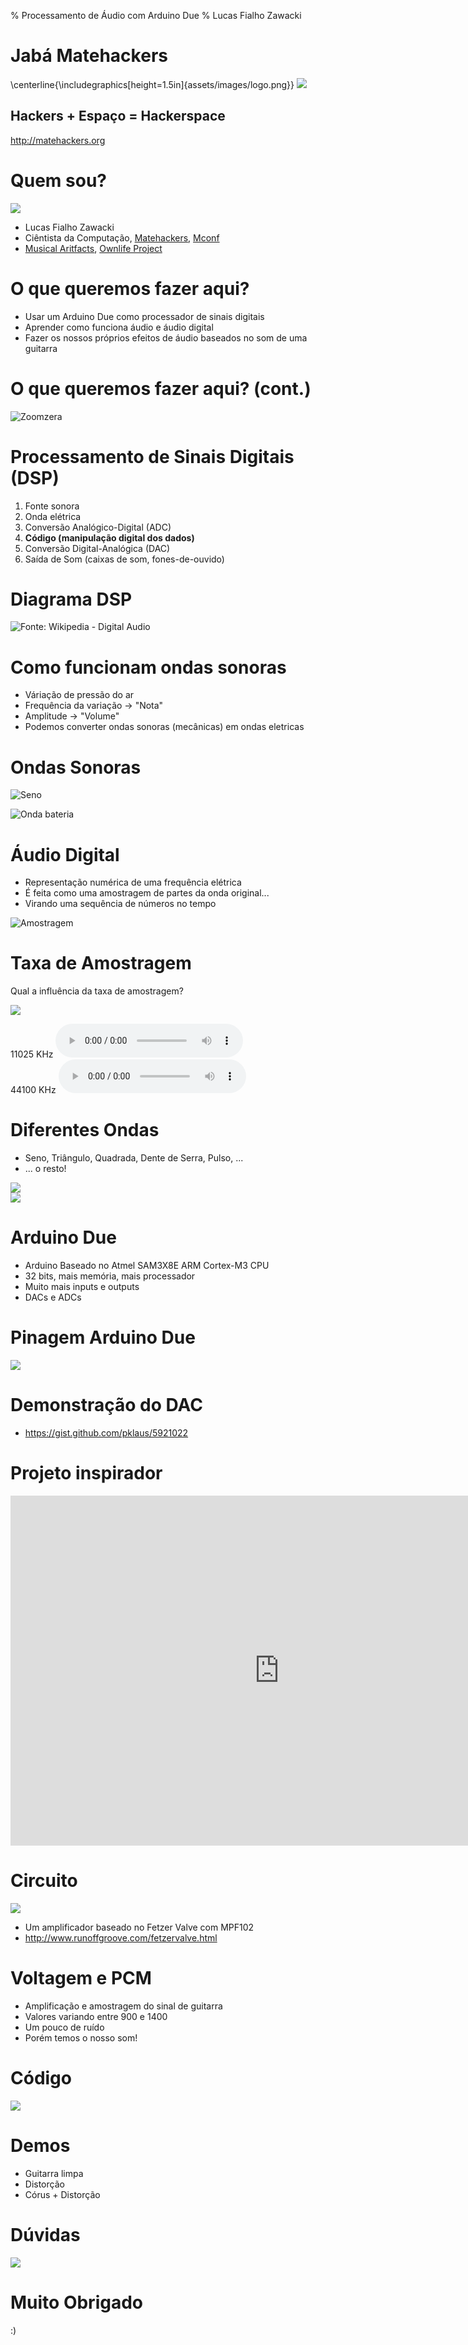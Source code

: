 % Processamento de Áudio com Arduino Due
% Lucas Fialho Zawacki

Jabá Matehackers
=

\centerline{\includegraphics[height=1.5in]{assets/images/logo.png}}
![](assets/images/logo.png)

## **Hackers + Espaço = Hackerspace**

<http://matehackers.org>

Quem sou?
=

![](assets/images/lucas.jpeg)

* Lucas Fialho Zawacki
* Ciêntista da Computação, [Matehackers](https://matehackers.org), [Mconf](https://mconf.com)
* [Musical Aritfacts](https://musical-artifacts.com), [Ownlife Project](https://ownlife.lfzawacki.com/)

O que queremos fazer aqui?
=

* Usar um Arduino Due como processador de sinais digitais
* Aprender como funciona áudio e áudio digital
* Fazer os nossos próprios efeitos de áudio baseados no som de uma guitarra

O que queremos fazer aqui? (cont.)
=

![Zoomzera](assets/images/zoom.jpg)

Processamento de Sinais Digitais (DSP)
=

1. Fonte sonora
1. Onda elétrica
1. Conversão Analógico-Digital (ADC)
1. **Código (manipulação digital dos dados)**
1. Conversão Digital-Analógica (DAC)
1. Saída de Som (caixas de som, fones-de-ouvido)

Diagrama DSP
=

![Fonte: [Wikipedia - Digital Audio](https://en.wikipedia.org/wiki/Digital_audio)](assets/images/dsp.png)

Como funcionam ondas sonoras
=

* Váriação de pressão do ar
* Frequência da variação -> "Nota"
* Amplitude -> "Volume"
* Podemos converter ondas sonoras (mecânicas) em ondas eletricas

Ondas Sonoras
=

![Seno](assets/images/seno.png)

![Onda bateria](assets/images/bateria.png)

Áudio Digital
=

* Representação numérica de uma frequência elétrica
* É feita como uma amostragem de partes da onda original...
* Virando uma sequência de números no tempo

![Amostragem](assets/images/amostragem.png)



Taxa de Amostragem
=

Qual a influência da taxa de amostragem?

![](assets/images/taxas-amostragem.png)

<div>
11025 KHz
<audio data-src="assets/sounds/amenbreak-less.ogg" type="audio/ogg" controls="controls"></audio>

</div>

<div>
44100 KHz
<audio data-src="assets/sounds/amenbreak.ogg" type="audio/ogg" controls="controls"></audio>
</div>

Diferentes Ondas
=

* Seno, Triângulo, Quadrada, Dente de Serra, Pulso, ...
* ... o resto!

![](assets/images/ondas1.png)
<br>
![](assets/images/ondas2.png)

Arduino Due
=

* Arduino Baseado no Atmel SAM3X8E ARM Cortex-M3 CPU
* 32 bits, mais memória, mais processador
* Muito mais inputs e outputs
* DACs e ADCs

Pinagem Arduino Due
=

[![](assets/images/due-pins.png)](assets/images/due-pins.png)

Demonstração do DAC
=

* <https://gist.github.com/pklaus/5921022>

Projeto inspirador
=

<iframe width="860" height="560" src="https://www.youtube.com/embed/COPaqJBekBQ" frameborder="0" allow="autoplay; encrypted-media" allowfullscreen></iframe>

Circuito
=

![](assets/images/circuito.jpg)

* Um amplificador baseado no Fetzer Valve com MPF102
* <http://www.runoffgroove.com/fetzervalve.html>

Voltagem e PCM
=

* Amplificação e amostragem do sinal de guitarra
* Valores variando entre 900 e 1400
* Um pouco de ruído
* Porém temos o nosso som!

Código
=

![](assets/images/code.jpg)

Demos
=

* Guitarra limpa
* Distorção
* Córus + Distorção

Dúvidas
=

![](assets/images/duvidas.jpg)

Muito Obrigado
=

:)